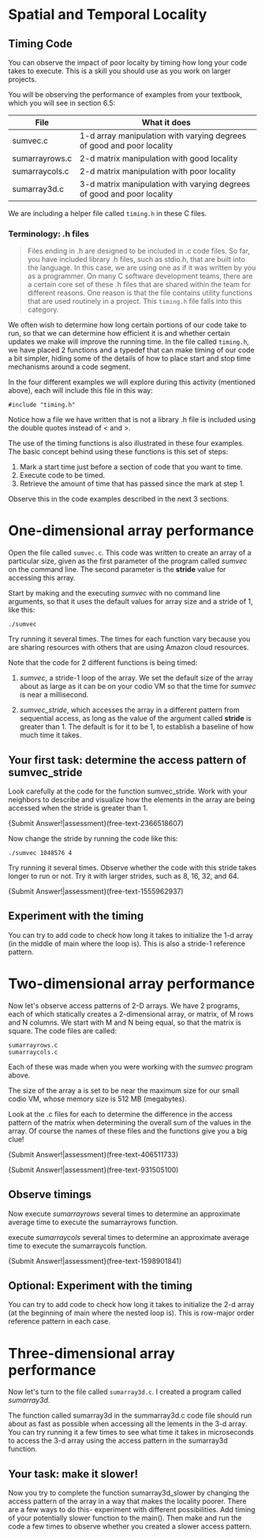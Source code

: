 # Spatial and Temporal Locality

## Timing Code

You can observe the impact of poor localty by timing how long your code takes to
execute. This is a skill you should use as you work on larger projects.

You will be observing the performance of examples from your textbook,
which you will see in section 6.5:


| File          | What it does           |
| ------------- |-------------|
| sumvec.c      | 1-d array manipulation with varying degrees of good and poor locality |
| sumarrayrows.c     | 2-d matrix manipulation with good locality      |
| sumarraycols.c | 2-d matrix manipulation with poor locality        |
| sumarray3d.c | 3-d matrix manipulation with varying degrees of good and poor locality       |

We are including a helper file called `timing.h` in these C files.


### Terminology: .h files

>Files ending in .h are designed to be included in .c code files. So far, you
>have included library .h files, such as stdio.h, that are built into the
>language. In this case, we are using one as if it was written by you as a
>programmer. On many C software development teams, there are a certain core set
>of these .h files that are shared within the team for different reasons. One
>reason is that the file contains utility functions that are used routinely in a
>project. This `timing.h` file falls into this category.

We often wish to determine how long certain portions of our code take to run, so
that we can determine how efficient it is and whether certain updates we make
will improve the running time. In the file called `timing.h`, we have placed 2
functions and a typedef that can make timing of our code a bit simpler, hiding
some of the details of how to place start and stop time mechanisms around a code
segment.

In the four different examples we will explore during this activity (mentioned
above), each will include this file in this way:

    #include "timing.h"

Notice how a file we have written that is not a library .h file is included
using the double quotes instead of < and >.

The use of the timing functions is also illustrated in these four examples. The
basic concept behind using these functions is this set of steps:

1. Mark a start time just before a section of code that you want to time.
2. Execute code to be timed.
3. Retrieve the amount of time that has passed since the mark at step 1.

Observe this in the code examples described in the next 3 sections.

# One-dimensional array performance

Open the file called `sumvec.c`. This code was written to create an array of a
particular size, given as the first parameter of the program called *sumvec* on
the command line. The second parameter is the **stride** value for accessing
this array. 

Start by making and the executing *sumvec* with no command line arguments, so
that it uses the default values for array size and a stride of 1, like this:

    ./sumvec

Try running it several times. The times for each function vary because you are
sharing resources with others that are using Amazon cloud resources.

Note that the code for 2 different functions is being timed: 

1. *sumvec*, a stride-1 loop of the array. We set the default size of the array
about as large as it can be on your codio VM so that the time for *sumvec* is
near a millisecond.

2. *sumvec_stride*, which accesses the array in a different pattern from
sequential access, as long as the value of the argument called **stride** is
greater than 1. The default is for it to be 1, to establish a baseline of how
much time it takes.

## Your first task: determine the access pattern of sumvec_stride

Look carefully at the code for the function sumvec_stride. Work with your
neighbors to describe and visualize how the elements in the array are being
accessed when the stride is greater than 1.


{Submit Answer!|assessment}(free-text-2366518607)


Now change the stride by running the code like this:

    ./sumvec 1048576 4
    
Try running it several times. Observe whether the code with this stride takes
longer to run or not. Try it with larger strides, such as 8, 16, 32, and 64.


{Submit Answer!|assessment}(free-text-1555962937)


## Experiment with the timing

You can try to add code to check how long it takes to initialize the 1-d array
(in the middle of main where the loop is). This is also a stride-1 reference
pattern.


# Two-dimensional array performance

Now let's observe access patterns of 2-D arrays. We have 2 programs, each of
which statically creates a 2-dimensional array, or matrix, of M rows and N
columns. We start with M and N being equal, so that the matrix is square. The
code files are called:

    sumarrayrows.c
    sumarraycols.c
    
Each of these was made when you were working with the *sumvec* program above.

The size of the array a is set to be near the maximum size for our small codio
VM, whose memory size is 512 MB (megabytes).

Look at the .c files for each to determine the difference in the access pattern
of the matrix when determining the overall sum of the values in the array. Of
course the names of these files and the functions give you a big clue!


{Submit Answer!|assessment}(free-text-406511733)

{Submit Answer!|assessment}(free-text-931505100)


## Observe timings

Now execute *sumarrayrows* several times to determine an approximate average
time to execute the sumarrayrows function. 

execute *sumarraycols* several times to determine an approximate average time to
execute the sumarraycols function. 


{Submit Answer!|assessment}(free-text-1598901841)


## Optional: Experiment with the timing

You can try to add code to check how long it takes to initialize the 2-d array
(at the beginning of main where the nested loop is). This is row-major order
reference pattern in each case.

# Three-dimensional array performance

Now let's turn to the file called `sumarray3d.c`. I created a program called
*sumarray3d*.

The function called sumarray3d in the summarray3d.c code file should run about
as fast as possible when accessing all the lements in the 3-d array. You can try
running it a few times to see what time it takes in microseconds to access the
3-d array using the access pattern in the sumarray3d function.

## Your task: make it slower!

Now you try to complete the function sumarray3d_slower by changing the access
pattern of the array in a way that makes the locality poorer. There are a few
ways to do this- experiment with different possibilities. Add timing of your
potentially slower function to the main(). Then make and run the code a few
times to observe whether you created a slower access pattern.
